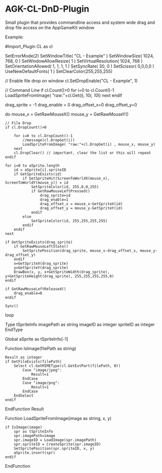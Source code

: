 # AGK-CL-DnD-Plugin
Small plugin that provides commandline access and system wide drag and drop file access on the AppGameKit window


Example:

#Import_Plugin CL as cl

SetErrorMode(2)
SetWindowTitle( "CL - Example" )
SetWindowSize( 1024, 768, 0 )
SetWindowAllowResize( 1 )
SetVirtualResolution( 1024, 768 )
SetOrientationAllowed( 1, 1, 1, 1 )
SetSyncRate( 30, 0 )
SetScissor( 0,0,0,0 )
UseNewDefaultFonts( 1 )
SetClearColor(255,255,255)

// Enable file drop on window
cl.SetDropEnable("CL - Example", 1)

// Command Line
if cl.Count()>0
	for i=0 to cl.Count()-1
		LoadSpriteFromImage( "raw:"+cl.Get(i), 10*i, 10*i)
    next
endif
	
drag_sprite = -1
drag_enable = 0
drag_offset_x=0
drag_offset_y=0

do
	mouse_x = GetRawMouseX()
	mouse_y = GetRawMouseY()
	
	// File Drop
	if cl.DropCount()>0
		
		for i=0 to cl.DropCount()-1
			//message(cl.DropGet(i))
			LoadSpriteFromImage( "raw:"+cl.DropGet(i) , mouse_x, mouse_y)
		next
		cl.DropClear() // important, clear the list or this will repeat
	endif
	
	for i=0 to aSprite.length
		id = aSprite[i].spriteID
		if GetSpriteExists(id)
			if GetSpriteHit(ScreenToWorldX(mouse_x), ScreenToWorldY(mouse_y)) = id
				SetSpriteColor(id, 255,0,0,255)
				if GetRawMouseLeftPressed()
					drag_sprite=id
					drag_enable=1
					drag_offset_x = mouse_x-GetSpriteX(id)
					drag_offset_y = mouse_y-GetSpriteY(id)
				endif
			else
				SetSpriteColor(id, 255,255,255,255)
			endif
		endif
	next
	
	if GetSpriteExists(drag_sprite)
		if GetRawMouseLeftState()
			SetSpritePosition(drag_sprite, mouse_x-drag_offset_x, mouse_y-drag_offset_y)
		endif
		x=GetSpriteX(drag_sprite)
		y=GetSpriteY(drag_sprite)		
		DrawBox(x, y, x+GetSpriteWidth(drag_sprite), y+GetSpriteHeight(drag_sprite), 255,255,255,255,0)
	endif
	
	if GetRawMouseLeftReleased()
		drag_enable=0
	endif	

    Sync()
loop

Type tSpriteInfo
	imagePath as string 
	imageID as integer
	spriteID as integer
EndType

Global aSprite as tSpriteInfo[-1]

Function IsImage(filePath as string)
	
	Result as integer
	if GetFileExists(filePath)
		Select cl.GetMIMEType(cl.GetExtPart(filePath, 0))
			Case "image/jpeg":
				Result=1
			EndCase
			Case "image/png":
				Result=1
			EndCase
		EndSelect
	endif
	
EndFunction Result

Function LoadSpriteFromImage(image as string, x, y)
	
	if IsImage(image)
		spr as tSpriteInfo
		spr.imagePath=image
		spr.imageID = LoadImage(spr.imagePath)
		spr.spriteID = CreateSprite(spr.imageID)
		SetSpritePosition(spr.spriteID, x, y)
		aSprite.insert(spr)
	endif
	
EndFunction
